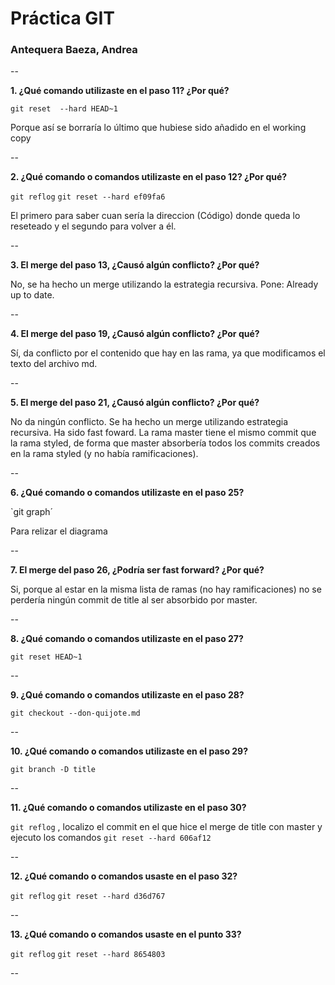 # Práctica GIT

### Antequera Baeza, Andrea

--

**1. ¿Qué comando utilizaste en el paso 11? ¿Por qué?**

`git reset  --hard HEAD~1` 

Porque así se borraría lo último que hubiese sido añadido en el working copy

--

**2. ¿Qué comando o comandos utilizaste en el paso 12? ¿Por qué?**

`git reflog` `git reset --hard ef09fa6`

El primero para saber cuan sería la direccion (Código) donde queda lo reseteado y el segundo para volver a él.

--

**3. El merge del paso 13, ¿Causó algún conflicto? ¿Por qué?** 

No, se ha hecho un merge utilizando la estrategia recursiva. Pone: Already up to date.

--

**4. El merge del paso 19, ¿Causó algún conflicto? ¿Por qué?**

Sí, da conflicto por el contenido que hay en las rama, ya que modificamos el texto del archivo md.

--

**5. El merge del paso 21, ¿Causó algún conflicto? ¿Por qué?**

No da ningún conflicto. Se ha hecho un merge utilizando estrategia recursiva. Ha sido fast foward. La rama master tiene el mismo commit que la rama styled, de forma que master absorbería todos los commits creados en la rama styled (y no había ramificaciones).

--

**6. ¿Qué comando o comandos utilizaste en el paso 25?**

`git graph´

Para relizar el diagrama

--

**7. El merge del paso 26, ¿Podría ser fast forward? ¿Por qué?** 

 Si, porque al estar en la misma lista de ramas (no hay ramificaciones) no se perdería ningún commit de title al ser absorbido por master.

--

**8. ¿Qué comando o comandos utilizaste en el paso 27?**

`git reset HEAD~1` 

--

**9. ¿Qué comando o comandos utilizaste en el paso 28?**

`git checkout --don-quijote.md` 

--

**10. ¿Qué comando o comandos utilizaste en el paso 29?**

`git branch -D title` 

--

**11. ¿Qué comando o comandos utilizaste en el paso 30?**

`git reflog` , localizo el commit en el que hice el merge de title con master y ejecuto los comandos `git reset --hard 606af12` 

--

**12. ¿Qué comando o comandos usaste en el paso 32?**

`git reflog`
`git reset --hard d36d767`

--

**13. ¿Qué comando o comandos usaste en el punto 33?**

`git reflog` `git reset --hard 8654803` 

--
